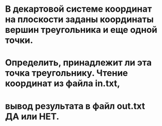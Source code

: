 # В декартовой системе координат на плоскости заданы координаты вершин треугольника и еще одной точки.
# Определить, принадлежит ли эта точка треугольнику. Чтение координат из файла in.txt, 
# вывод результата в файл out.txt ДА или НЕТ.
